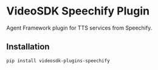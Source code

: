 # VideoSDK Speechify Plugin

Agent Framework plugin for TTS services from Speechify.

## Installation

```bash
pip install videosdk-plugins-speechify
```
